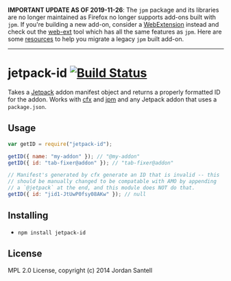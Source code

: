 **IMPORTANT UPDATE AS OF 2019-11-26**: The `jpm` package and its libraries are no longer maintained as Firefox no longer supports add-ons built with `jpm`. If you're building a new add-on, consider a
[WebExtension](https://developer.mozilla.org/en-US/Add-ons/WebExtensions)
instead and check out the [web-ext](https://github.com/mozilla/web-ext)
tool which has all the same features as `jpm`. Here are some
[resources](https://wiki.mozilla.org/Add-ons/developer/communication#Migration_paths_for_developers_of_legacy_add-ons)
to help you migrate a legacy `jpm` built add-on.

<hr />

jetpack-id [![Build Status](https://travis-ci.org/mozilla-jetpack/jetpack-id.png)](https://travis-ci.org/mozilla-jetpack/jetpack-id)
======

Takes a [Jetpack](https://wiki.mozilla.org/Jetpack) addon manifest object and returns a properly formatted ID for the addon. Works with [cfx](https://developer.mozilla.org/en-US/Add-ons/SDK/Tools/cfx) and [jpm](http://github.com/mozilla/jpm) and any Jetpack addon that uses a `package.json`.

## Usage

```javascript
var getID = require("jetpack-id");

getID({ name: "my-addon" }); // "@my-addon"
getID({ id: "tab-fixer@addon" }); // "tab-fixer@addon"

// Manifest's generated by cfx generate an ID that is invalid -- this
// should be manually changed to be compatable with AMO by appending
// a `@jetpack` at the end, and this module does NOT do that.
getID({ id: "jid1-JtUwP0fsy08AKw" }); // null
```

## Installing

* `npm install jetpack-id`

## License

MPL 2.0 License, copyright (c) 2014 Jordan Santell
